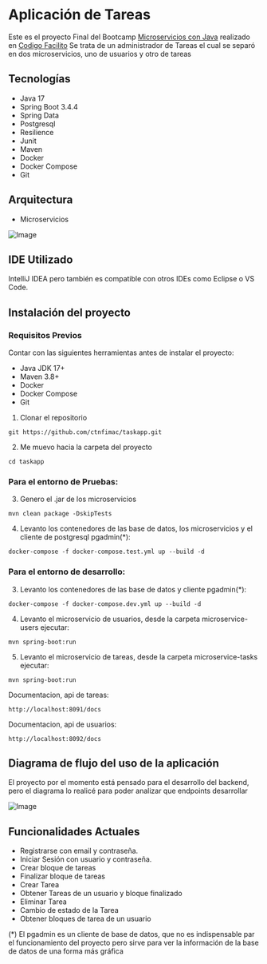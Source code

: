 # Aplicación de Tareas
Este es el proyecto Final del Bootcamp [Microservicios con Java](https://codigofacilito.com/programas/java-microservicios)
realizado en [Codigo Facilito](https://codigofacilito.com/)
Se trata de un administrador de Tareas el cual se separó en dos microservicios, uno de usuarios y otro de tareas


## Tecnologías
- Java 17
- Spring Boot 3.4.4
- Spring Data
- Postgresql
- Resilience
- Junit
- Maven
- Docker
- Docker Compose
- Git

## Arquitectura
- Microservicios 

![Image](https://github.com/user-attachments/assets/a8c7bb55-90ff-4b89-b450-c5ecb72b4049)


## IDE Utilizado
IntelliJ IDEA pero también es compatible con otros IDEs como Eclipse o VS Code.

## Instalación del proyecto

### Requisitos Previos
Contar con las siguientes herramientas antes de instalar el proyecto:

- Java JDK 17+
- Maven 3.8+
- Docker
- Docker Compose
- Git


1. Clonar el repositorio
```
git https://github.com/ctnfimac/taskapp.git
```

2. Me muevo hacia la carpeta del proyecto
```
cd taskapp
```

### Para el entorno de Pruebas:
3. Genero el .jar de los microservicios
```
mvn clean package -DskipTests
```

4. Levanto los contenedores de las base de datos, los microservicios y el cliente de postgresql pgadmin(*):
```
docker-compose -f docker-compose.test.yml up --build -d
```


### Para el entorno de desarrollo:
3.  Levanto los contenedores de las base de datos y cliente pgadmin(*):
```
docker-compose -f docker-compose.dev.yml up --build -d
```

4. Levanto el microservicio de usuarios, desde la carpeta microservice-users ejecutar:
```
mvn spring-boot:run
```

5. Levanto el microservicio de tareas, desde la carpeta microservice-tasks ejecutar:
```
mvn spring-boot:run
```

Documentacion, api de tareas:
```
http://localhost:8091/docs
```

Documentacion, api de usuarios:
```
http://localhost:8092/docs
```


## Diagrama de flujo del uso de la aplicación
El proyecto por el momento está pensado para el desarrollo del backend, pero el diagrama lo realicé para
poder analizar que endpoints desarrollar

![Image](https://github.com/user-attachments/assets/5f40b768-4b39-4a72-a515-65b270e82099)



## Funcionalidades Actuales
- Registrarse con email y contraseña.
- Iniciar Sesión con usuario y contraseña.
- Crear bloque de tareas
- Finalizar bloque de tareas
- Crear Tarea
- Obtener Tareas de un usuario y bloque finalizado
- Eliminar Tarea
- Cambio de estado de la Tarea
- Obtener bloques de tarea de un usuario


(*) El pgadmin es un cliente de base de datos, que no es indispensable par el funcionamiento del proyecto pero sirve 
para ver la información de la base de datos de una forma más gráfica